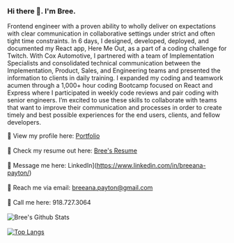 ### Hi there 👋. I'm Bree.

Frontend engineer with a proven ability to wholly deliver on expectations with clear communication in collaborative
settings under strict and often tight time constraints. In 6 days, I designed, developed, deployed, and documented
my React app, Here Me Out, as a part of a coding challenge for Twitch. With Cox Automotive, I partnered with a
team of Implementation Specialists and consolidated technical communication between the Implementation, Product,
Sales, and Engineering teams and presented the information to clients in daily training. I expanded my coding and
teamwork acumen through a 1,000+ hour coding Bootcamp focused on React and Express where I participated in
weekly code reviews and pair coding with senior engineers. I’m excited to use these skills to collaborate with teams
that want to improve their communication and processes in order to create timely and best possible experiences
for the end users, clients, and fellow developers.

👀 View my profile here: [Portfolio](https://breeanapayton.com)
<br>
<br>
📝 Check my resume out here: [Bree's Resume](https://drive.google.com/file/d/12Uk9sbmSeSTwWO21z15WSxIUhwWuVVKx/view?usp=sharing)
<br>
<br>
📨 Message me here: LinkedIn](https://www.linkedin.com/in/breeana-payton/)
<br>
<br>
📝 Reach me via email: <breeana.payton@gmail.com>
<br>
<br>
📝 Call me here: 918.727.3064
<br>
<br>
![Bree's Github Stats](https://github-readme-stats.vercel.app/api?username=PaytonDev&show_icons=true&theme=dark)
<br>
<br>
[![Top Langs](https://github-readme-stats.vercel.app/api/top-langs/?username=PaytonDev&layout=compact)](https://github.com/PaytonDevr/github-readme-stats)
